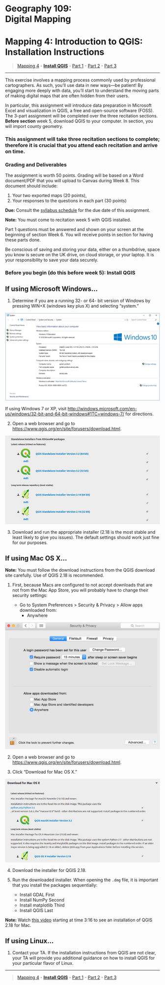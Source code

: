 # Geography 109:<br>Digital Mapping

# Mapping 4: Introduction to QGIS: Installation Instructions

> [Mapping 4](../README.md) - [**Install QGIS**](M4_Install_QGIS.md) - [Part 1](../Part_1/M4_Part_1.md) - [Part 2](../Part_2/M4_Part_2.md) - [Part 3](../Part_3/M4_Part_3.md)

___

This exercise involves a mapping process commonly used by professional cartographers. As such, you’ll use data in new ways—be patient! By engaging more deeply with data, you’ll start to understand the moving parts of making digital maps that are often hidden from their users.

In particular, this assignment will introduce data preparation in Microsoft Excel and visualization in QGIS, a free and open-source software (FOSS). The 3-part assignment will be completed over the three recitation sections. **Before section** week 5, download QGIS to your computer. In section, you will import county geometry.

### This assignment will take three recitation sections to complete; therefore it is crucial that you attend each recitation and arrive on time.

### Grading and Deliverables

The assignment is worth 50 points. Grading will be based on a Word document/PDF that you will upload to Canvas during Week 8. This document should include:

1. Your two exported maps (20 points),
2. Your responses to the questions in each part (30 points)

**Due:** Consult the [syllabus schedule](../../syllabus.md#viii-schedule) for the due date of this assignment.

**Note:** You must come to recitation week 5 with QGIS installed.

Part 1 questions must be answered and shown on your screen at the beginning of section Week 6. You will receive points in section for having these parts done.

Be conscious of saving and storing your data, either on a thumbdrive, space you know is secure on the UK drive, on cloud storage, or your laptop. It is your responsibility to save your data securely.

### Before you begin (do this before week 5): Install QGIS

## If using Microsoft Windows…

1. Determine if you are a running 32- or 64- bit version of Windows by pressing WIN+X (windows key plus X) and selecting “system.”

![Image11](images/Image11.jpeg)

If using Windows 7 or XP, visit http://windows.microsoft.com/en-us/windows/32-bit-and-64-bit-windows#1TC=windows-7/ for directions.

2. Open a web browser and go to https://www.qgis.org/en/site/forusers/download.html.

![Image21](images/Image21.jpeg)

3. Download and run the appropriate installer (2.18 is the most stable and least likely to give you issues). The default settings should work just fine for our purposes.

## If using Mac OS X…

**Note:** You must follow the download instructions from the QGIS download site carefully. Use of QGIS 2.18 is recommended.

1. First, because Macs are configured to not accept downloads that are not from the Mac App Store, you will probably have to change their security settings:

    * Go to System Preferences > Security & Privacy > Allow apps downloaded from:
      * Anywhere

![Image41](images/Image41.jpeg)

2. Open a web browser and go to https://www.qgis.org/en/site/forusers/download.html.

3. Click “Download for Mac OS X.” 

![Image51](images/Image51.jpeg)

4. Download the installer for QGIS 2.18. 

5. Run the downloaded installer. When opening the `.dmg` file, it is important that you install the packages sequentially:

    * Install GDAL First
    * Install NumPy Second
    * Install matplotlib Third
    * Install QGIS Last

  **Note:** Watch [this video](https://youtu.be/g8T6eWwWA-8?t=3m16s) starting at time 3:16 to see an installation of QGIS 2.18 for Mac.

## If using Linux…

1. Contact your TA. If the installation instructions from QGIS are not clear, your TA will provide you additional guidance on how to install QGIS for your particular flavor of Linux.

___

> [Mapping 4](../README.md) - [**Install QGIS**](M4_Install_QGIS.md) - [Part 1](../Part_1/M4_Part_1.md) - [Part 2](../Part_2/M4_Part_2.md) - [Part 3](../Part_3/M4_Part_3.md)
